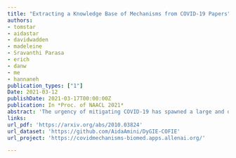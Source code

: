 ```yaml
---
title: "Extracting a Knowledge Base of Mechanisms from COVID-19 Papers"
authors:
- tomstar
- aidastar
- davidwadden
- madeleine
- Sravanthi Parasa
- erich
- danw
- me
- hannaneh
publication_types: ["1"]
Date: 2021-03-12
publishDate: 2021-03-17T00:00:00Z
publication: In *Proc. of NAACL 2021*
abstract: 'The urgency of mitigating COVID-19 has spawned a large and diverse body of scientific literature that is challenging for researchers to navigate. This explosion of information has stimulated interest in automated tools to help identify useful knowledge. We have pursued the use of methods for extracting diverse forms of mechanism relations from the natural language of scientific papers. We seek to identify concepts in COVID-19 and related literature which represent activities, functions, associations and causal relations, ranging from cellular processes to economic impacts. We formulate a broad, coarse-grained schema targeting mechanism relations between open, free-form entities. Our approach strikes a balance between expressivity and breadth that supports generalization across diverse concepts. We curate a dataset of scientific papers annotated according to our novel schema. Using an information extraction model trained on this new corpus, we construct a knowledge base (KB) of 2M mechanism relations, which we make publicly available. Our model is able to extract relations at an F1 at least twice that of baselines such as open IE or related scientific IE systems. We conduct experiments examining the ability of our system to retrieve relevant information on viral mechanisms of action, and on applications of AI to COVID-19 research. In both cases, our system identifies relevant information from our automatically-constructed knowledge base with high precision.'
links:
url_pdf: 'https://arxiv.org/abs/2010.03824'
url_dataset: 'https://github.com/AidaAmini/DyGIE-COFIE'
url_project: 'https://covidmechanisms-biomed.apps.allenai.org/'

---
```

